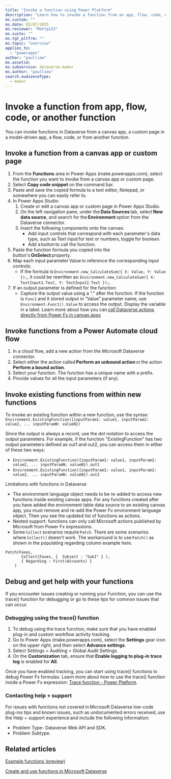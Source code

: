 ```yaml
---
title: "Invoke a function using Power Platform"
description: "Learn how to invoke a function from an app, flow, code, or from another function in Power Apps."
ms.custom: ""
ms.date: 02/07/2025
ms.reviewer: "Mattp123"
ms.suite: ""
ms.tgt_pltfrm: ""
ms.topic: "overview"
applies_to: 
  - "powerapps"
author: "paulliew"
ms.assetid: 
ms.subservice: dataverse-maker
ms.author: "paulliew"
search.audienceType: 
  - maker
---
```

# Invoke a function from app, flow, code, or another function

You can invoke functions in Dataverse from a canvas app, a custom page in a model-driven app, a flow, code, or from another function.

## Invoke a function from a canvas app or custom page

1. From the **Functions** area in Power Apps (make.powerapps.com), select the function you want to invoke from a canvas app or custom page.
1. Select **Copy code snippet** on the command bar.
1. Paste and save the copied formula to a text editor, Notepad, or somewhere you can easily refer to.
1. In Power Apps Studio:
   1. Create or edit a canvas app or custom page in Power Apps Studio.
   1. On the left navigation pane, under the **Data Sources** tab, select **New data source**, and search for the **Environment** option from the Dataverse connector.
   1. Insert the following components onto the canvas:
      - Add input controls that correspond with each parameter's data type, such as Text input for text or numbers, toggle for boolean.
      - Add a button to call the function.
1. Paste the function formula you copied into the button's **OnSelect** property.
1. Map each input parameter Value to reference the corresponding input controls:
   - If the formula is `Environment.new_CalculateSum({ X: Value, Y: Value });`, it could be rewritten as: `Environment.new_CalculateSum({ X: TextInput1.Text, Y: TextInput2.Text });`.
1. If an output parameter is defined for the function: 
   - Capture the output value using a “.” after the function. If the function is `Func1` and it stored output in “Value” parameter name, use `Environment.Func1().Value` to access the output. Display the variable in a label. Learn more about how you can [call Dataverse actions directly from Power Fx in canvas apps](/power-apps/maker/canvas-apps/connections/connection-common-data-service#call-dataverse-actions-directly-in-power-fx)

## Invoke functions from a Power Automate cloud flow

1. In a cloud flow, add a new action from the Microsoft Dataverse connector.
1. Select either the action called **Perform an unbound action** or the action **Perform a bound action**.
1. Select your function. The function has a unique name with a prefix.
1. Provide values for all the input parameters (if any).

## Invoke existing functions from within new functions

To invoke an existing function within a new function, use the syntax: `Environment.ExistingFunction({inputParam1: value1, inputParam2: value2, ... inputParamN: valueN})`

Since the output is always a record, use the dot notation to access the output parameters. For example, if the function "ExistingFunction" has two output parameters defined as out1 and out2, you can access them in either of these two ways:  

- `Environment.ExistingFunction({inputParam1: value1, inputParam2: value2, ... inputParamN: valueN}).out1`
- `Environment.ExistingFunction({inputParam1: value1, inputParam2: value2, ... inputParamN: valueN}).out2`

Limitations with functions in Dataverse

- The environment language object needs to be re-added to access new functions inside existing canvas apps. For any functions created after you have added the environment table data source to an existing canvas app, you must remove and re-add the Power Fx environment language object. Then you see the updated list of functions as actions.
- Nested support. functions can only call Microsoft actions published by Microsoft from Power Fx expressions.
- Some `Collect` scenarios require `Patch`. There are some scenarios where `Collect()` doesn't work. The workaround is to use `Patch()` as shown in the populating regarding column example here.

```powerappsfl
Patch(Faxes,
       Collect(Faxes, {  Subject : "Sub1" } ),
       { Regarding : First(Accounts) }
    )
```

## Debug and get help with your functions

If you encounter issues creating or running your Function, you can use the trace() function for debugging or go to these tips for common issues that can occur.

### Debugging using the trace() function

1. To debug using the trace function, make sure that you have enabled plug-in and custom workflow activity tracking. 
1. Go to Power Apps (make.powerapps.com), select the **Settings** gear icon on the upper right, and then select **Advance settings**.  
1. Select Settings > Auditing > Global Audit Settings.  
1. On the **Customization** tab, ensure that **Enable logging to plug-in trace log** is enabled for **All**.  

Once you have enabled tracking, you can start using trace() functions to debug Power Fx formulas. Learn more about how to use the trace() function inside a Power Fx expression: [Trace function - Power Platform](/power-platform/power-fx/reference/function-trace).

### Contacting help + support

For issues with functions not covered in Microsoft Dataverse low-code plug-ins tips and known issues, such as undocumented errors received, use the Help + support experience and include the following information:

- Problem Type- Dataverse Web API and SDK.
- Problem Subtype.

## Related articles

[Example functions (preview)](functions-examples.md)

[Create and use functions in Microsoft Dataverse](functions-create.md)